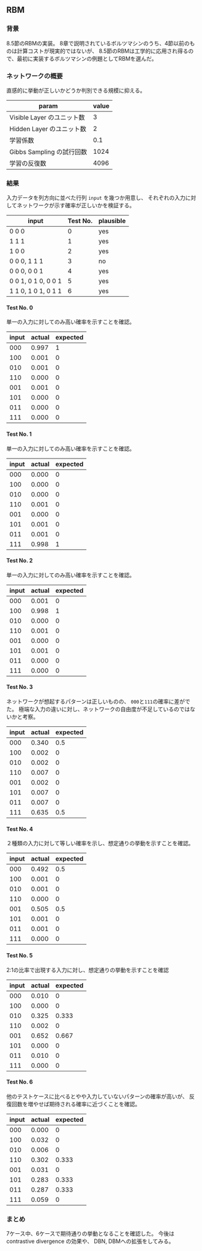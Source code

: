 ## RBM

### 背景

8.5節のRBMの実装。
8章で説明されているボルツマシンのうち、4節以前のものは計算コストが現実的ではないが、
8.5節のRBMは工学的に応用され得るので、最初に実装するボルツマシンの例題としてRBMを選んだ。

### ネットワークの概要

直感的に挙動が正しいかどうか判別できる規模に抑える。

param | value
------------------------------------ | -----
Visible Layer のユニット数           | 3
Hidden Layer のユニット数            | 2
学習係数                             | 0.1
Gibbs Sampling の試行回数            | 1024
学習の反復数                         | 4096

### 結果

入力データを列方向に並べた行列 `input` を幾つか用意し、
それぞれの入力に対してネットワークが示す確率が正しいかを検証する。

input | Test No. | plausible
----- | -------- | ---------
0 0 0 | 0        | yes
1 1 1 | 1        | yes
1 0 0 | 2        | yes
0 0 0, 1 1 1 | 3 | no
0 0 0, 0 0 1 | 4 | yes
0 0 1, 0 1 0, 0 0 1 | 5 | yes
1 1 0, 1 0 1, 0 1 1 | 6 | yes

#### Test No. 0

単一の入力に対してのみ高い確率を示すことを確認。

input | actual | expected
----- | ------ | --------
000   | 0.997  | 1
100   | 0.001  | 0
010   | 0.001  | 0
110   | 0.000  | 0
001   | 0.001  | 0
101   | 0.000  | 0
011   | 0.000  | 0
111   | 0.000  | 0

#### Test No. 1

単一の入力に対してのみ高い確率を示すことを確認。

input | actual | expected
----- | ------ | --------
000   |  0.000 | 0
100   |  0.000 | 0
010   |  0.000 | 0
110   |  0.001 | 0
001   |  0.000 | 0
101   |  0.001 | 0
011   |  0.001 | 0
111   |  0.998 | 1

#### Test No. 2

単一の入力に対してのみ高い確率を示すことを確認。

input | actual | expected
----- | ------ | --------
000   | 0.001  | 0
100   | 0.998  | 1
010   | 0.000  | 0
110   | 0.001  | 0
001   | 0.000  | 0
101   | 0.001  | 0
011   | 0.000  | 0
111   | 0.000  | 0

#### Test No. 3

ネットワークが想起するパターンは正しいものの、
`000`と`111`の確率に差がでた。
極端な入力の違いに対し、ネットワークの自由度が不足しているのではないかと考察。

input | actual | expected
----- | ------ | --------
000   | 0.340  | 0.5
100   | 0.002  | 0
010   | 0.002  | 0
110   | 0.007  | 0
001   | 0.002  | 0
101   | 0.007  | 0
011   | 0.007  | 0
111   | 0.635  | 0.5

#### Test No. 4

２種類の入力に対して等しい確率を示し、想定通りの挙動を示すことを確認。

input | actual | expected
----- | ------ | --------
000   | 0.492  | 0.5
100   | 0.001  | 0
010   | 0.001  | 0
110   | 0.000  | 0
001   | 0.505  | 0.5
101   | 0.001  | 0
011   | 0.001  | 0
111   | 0.000  | 0

#### Test No. 5

2:1の比率で出現する入力に対し、想定通りの挙動を示すことを確認

input | actual | expected
----- | ------ | --------
000   | 0.010 | 0
100   | 0.000 | 0
010   | 0.325 | 0.333
110   | 0.002 | 0
001   | 0.652 | 0.667
101   | 0.000 | 0
011   | 0.010 | 0
111   | 0.000 | 0

#### Test No. 6

他のテストケースに比べるとやや入力していないパターンの確率が高いが、
反復回数を増やせば期待される確率に近づくことを確認。

input | actual | expected
----- | ------ | --------
000   | 0.000  | 0
100   | 0.032  | 0
010   | 0.006  | 0
110   | 0.302  | 0.333
001   | 0.031  | 0
101   | 0.283  | 0.333
011   | 0.287  | 0.333
111   | 0.059  | 0

### まとめ

7ケース中、6ケースで期待通りの挙動となることを確認した。
今後は contrastive divergence の効果や、
DBN, DBMへの拡張をしてみる。
